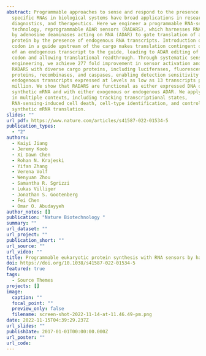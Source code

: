 ```yaml
---
abstract: Programmable approaches to sense and respond to the presence of
  specific RNAs in biological systems have broad applications in research,
  diagnostics, and therapeutics. Here we engineer a programmable RNA-sensing
  technology, reprogrammable ADAR sensors (RADARS), which harnesses RNA editing
  by adenosine deaminases acting on RNA (ADAR) to gate translation of a cargo
  protein by the presence of endogenous RNA transcripts. Introduction of a stop
  codon in a guide upstream of the cargo makes translation contingent on binding
  of an endogenous transcript to the guide, leading to ADAR editing of the stop
  codon and allowing translational readthrough. Through systematic sensor
  engineering, we achieve 277 fold improvement in sensor activation and engineer
  RADARS with diverse cargo proteins, including luciferases, fluorescent
  proteins, recombinases, and caspases, enabling detection sensitivity on
  endogenous transcripts expressed at levels as low as 13 transcripts per
  million. We show that RADARS are functional as either expressed DNA or
  synthetic mRNA and with either exogenous or endogenous ADAR. We apply RADARS
  in multiple contexts, including tracking transcriptional states,
  RNA-sensing-induced cell death, cell-type identification, and control of
  synthetic mRNA translation.
slides: ""
url_pdf: https://www.nature.com/articles/s41587-022-01534-5
publication_types:
  - "2"
authors:
  - Kaiyi Jiang
  - Jeremy Koob
  - Xi Dawn Chen
  - Rohan N. Krajeski
  - Yifan Zhang
  - Verena Volf
  - Wenyuan Zhou
  - Samantha R. Sgrizzi
  - Lukas Villiger
  - Jonathan S. Gootenberg
  - Fei Chen
  - Omar O. Abudayyeh
author_notes: []
publication: "Nature Biotechnology "
summary: ""
url_dataset: ""
url_project: ""
publication_short: ""
url_source: ""
url_video: ""
title: Programmable eukaryotic protein synthesis with RNA sensors by harnessing ADAR
doi: https://doi.org/10.1038/s41587-022-01534-5
featured: true
tags:
  - Source Themes
projects: []
image:
  caption: ""
  focal_point: ""
  preview_only: false
  filename: screen-shot-2022-11-14-at-11.46.49-pm.png
date: 2022-11-15T04:39:29.237Z
url_slides: ""
publishDate: 2017-01-01T00:00:00.000Z
url_poster: ""
url_code:
---
```

